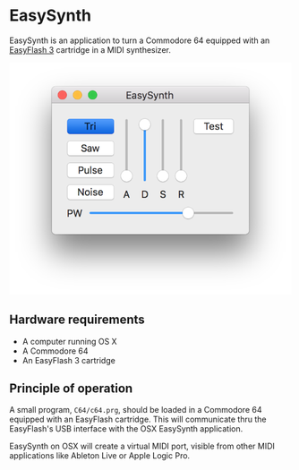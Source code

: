 EasySynth
=========

EasySynth is an application to turn a Commodore 64 equipped with an
[EasyFlash 3](http://skoe.de/easyflash/doku.php?id=ef3intro) cartridge
in a MIDI synthesizer.

![Screenshot](Screenshot.png)

Hardware requirements
---------------------

* A computer running OS X
* A Commodore 64
* An EasyFlash 3 cartridge


Principle of operation
----------------------

A small program, `C64/c64.prg`, should be loaded in a Commodore 64
equipped with an EasyFlash cartridge. This will communicate thru
the EasyFlash's USB interface with the OSX EasySynth application.

EasySynth on OSX will create a virtual MIDI port, visible from other
MIDI applications like Ableton Live or Apple Logic Pro.


